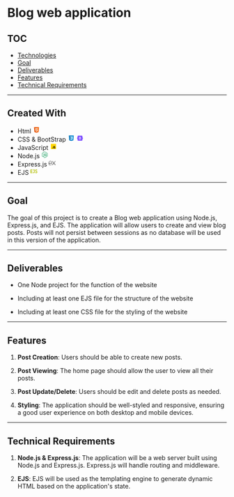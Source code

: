 # Blog web application

## TOC

- [Technologies](#created-with)
- [Goal](#goal)
- [Deliverables](#deliverables)
- [Features](#features)
- [Technical Requirements](#technical-requirements)

---

## Created With

- Html <svg xmlns="http://www.w3.org/2000/svg" x="0px" y="0px" width="16" height="16" viewBox="0 0 48 48">
  <path fill="#E65100" d="M41,5H7l3,34l14,4l14-4L41,5L41,5z"></path><path fill="#FF6D00" d="M24 8L24 39.9 35.2 36.7 37.7 8z"></path><path fill="#FFF" d="M24,25v-4h8.6l-0.7,11.5L24,35.1v-4.2l4.1-1.4l0.3-4.5H24z M32.9,17l0.3-4H24v4H32.9z"></path><path fill="#EEE" d="M24,30.9v4.2l-7.9-2.6L15.7,27h4l0.2,2.5L24,30.9z M19.1,17H24v-4h-9.1l0.7,12H24v-4h-4.6L19.1,17z"></path>
  </svg>
- CSS & BootStrap <svg xmlns="http://www.w3.org/2000/svg" x="0px" y="0px" width="16" height="16" viewBox="0 0 48 48">
  <path fill="#0277BD" d="M41,5H7l3,34l14,4l14-4L41,5L41,5z"></path><path fill="#039BE5" d="M24 8L24 39.9 35.2 36.7 37.7 8z"></path><path fill="#FFF" d="M33.1 13L24 13 24 17 28.9 17 28.6 21 24 21 24 25 28.4 25 28.1 29.5 24 30.9 24 35.1 31.9 32.5 32.6 21 32.6 21z"></path><path fill="#EEE" d="M24,13v4h-8.9l-0.3-4H24z M19.4,21l0.2,4H24v-4H19.4z M19.8,27h-4l0.3,5.5l7.9,2.6v-4.2l-4.1-1.4L19.8,27z"></path>
  </svg> <svg xmlns="http://www.w3.org/2000/svg" x="0px" y="0px" width="16" height="16" viewBox="0 0 48 48">
  <path fill="#7c4dff" d="M7.373,11.443C7.293,9.132,9.094,7,11.529,7h24.946c2.435,0,4.236,2.132,4.155,4.443	c-0.077,2.221,0.023,5.097,0.747,7.443c0.726,2.353,1.951,3.84,3.957,4.031v2.167c-2.006,0.191-3.23,1.678-3.957,4.031	c-0.724,2.345-0.824,5.222-0.747,7.443C40.71,38.868,38.909,41,36.475,41H11.529c-2.434,0-4.236-2.132-4.155-4.443	c0.077-2.221-0.023-5.097-0.747-7.443c-0.726-2.353-1.954-3.84-3.96-4.031v-2.167c2.006-0.191,3.233-1.678,3.96-4.031	C7.35,16.54,7.451,13.664,7.373,11.443z"></path><path fill="#fff" d="M27.073,23.464v-0.028c1.853-0.32,3.299-2.057,3.299-3.97c0-1.352-0.52-2.498-1.504-3.312	c-0.981-0.812-2.357-1.241-3.981-1.241H17.45V33.08h7.475c1.942,0,3.555-0.474,4.663-1.372c1.109-0.899,1.696-2.207,1.696-3.783	C31.283,25.544,29.593,23.756,27.073,23.464z M23.59,22.608h-3.181V17.29h3.784c2.076,0,3.219,0.911,3.219,2.565	C27.413,21.63,26.055,22.608,23.59,22.608z M20.409,24.834h3.759c2.716,0,4.092,0.981,4.092,2.916c0,1.932-1.357,2.953-3.925,2.953	h-3.926V24.834z"></path>
  </svg>
- JavaScript <svg xmlns="http://www.w3.org/2000/svg" x="0px" y="0px" width="16" height="16" viewBox="0 0 48 48">
  <path fill="#ffd600" d="M6,42V6h36v36H6z"></path><path fill="none" stroke="#000001" stroke-miterlimit="10" stroke-width="3.3" d="M23.783,22.352v9.819 c0,3.764-4.38,4.022-6.283,0.802"></path><path fill="none" stroke="#000001" stroke-miterlimit="10" stroke-width="3.3" d="M34.69,25.343 c-1.739-2.727-5.674-2.345-5.84,0.558c-0.214,3.757,6.768,2.938,6.247,7.107c-0.365,2.92-4.874,3.858-7.193-0.065"></path>
  </svg>
- Node.js <svg xmlns="http://www.w3.org/2000/svg" x="0px" y="0px" width="16" height="16" viewBox="0 0 48 48">
  <path fill="#21a366" d="M24.007,45.419c-0.574,0-1.143-0.15-1.646-0.44l-5.24-3.103c-0.783-0.438-0.401-0.593-0.143-0.682	c1.044-0.365,1.255-0.448,2.369-1.081c0.117-0.067,0.27-0.043,0.39,0.028l4.026,2.389c0.145,0.079,0.352,0.079,0.486,0l15.697-9.061	c0.145-0.083,0.24-0.251,0.24-0.424V14.932c0-0.181-0.094-0.342-0.243-0.432L24.253,5.446c-0.145-0.086-0.338-0.086-0.483,0	L8.082,14.499c-0.152,0.086-0.249,0.255-0.249,0.428v18.114c0,0.173,0.094,0.338,0.244,0.42l4.299,2.483	c2.334,1.167,3.76-0.208,3.76-1.591V16.476c0-0.255,0.2-0.452,0.456-0.452h1.988c0.248,0,0.452,0.196,0.452,0.452v17.886	c0,3.112-1.697,4.9-4.648,4.9c-0.908,0-1.623,0-3.619-0.982l-4.118-2.373C5.629,35.317,5,34.216,5,33.042V14.928	c0-1.179,0.629-2.279,1.646-2.861L22.36,3.002c0.994-0.562,2.314-0.562,3.301,0l15.694,9.069C42.367,12.656,43,13.753,43,14.932	v18.114c0,1.175-0.633,2.271-1.646,2.861L25.66,44.971c-0.503,0.291-1.073,0.44-1.654,0.44"></path><path fill="#21a366" d="M28.856,32.937c-6.868,0-8.308-3.153-8.308-5.797c0-0.251,0.203-0.452,0.455-0.452h2.028	c0.224,0,0.413,0.163,0.448,0.384c0.306,2.066,1.218,3.108,5.371,3.108c3.308,0,4.715-0.747,4.715-2.502	c0-1.01-0.401-1.76-5.54-2.263c-4.299-0.424-6.955-1.371-6.955-4.809c0-3.167,2.672-5.053,7.147-5.053	c5.026,0,7.517,1.745,7.831,5.493c0.012,0.13-0.035,0.255-0.122,0.35c-0.086,0.09-0.208,0.145-0.334,0.145h-2.039	c-0.212,0-0.397-0.149-0.44-0.354c-0.491-2.173-1.678-2.868-4.904-2.868c-3.611,0-4.031,1.257-4.031,2.2	c0,1.143,0.495,1.477,5.367,2.122c4.825,0.64,7.116,1.544,7.116,4.935c0,3.418-2.853,5.379-7.827,5.379"></path>
  </svg>
- Express.js <svg xmlns="http://www.w3.org/2000/svg" x="0px" y="0px" width="16" height="16" viewBox="0 0 50 50">
  <path d="M49.729 11h-.85c-1.051 0-2.041.49-2.68 1.324l-8.7 11.377-8.7-11.377C28.162 11.49 27.171 11 26.121 11h-.85l10.971 14.346L25.036 40h.85c1.051 0 2.041-.49 2.679-1.324L37.5 26.992l8.935 11.684C47.073 39.51 48.063 40 49.114 40h.85L38.758 25.346 49.729 11zM21.289 34.242c-2.554 3.881-7.582 5.87-12.389 4.116C4.671 36.815 2 32.611 2 28.109L2 27h12v0h11l0-4.134c0-6.505-4.818-12.2-11.295-12.809C6.273 9.358 0 15.21 0 22.5l0 5.573c0 5.371 3.215 10.364 8.269 12.183 6.603 2.376 13.548-1.17 15.896-7.256 0 0 0 0 0 0h-.638C22.616 33 21.789 33.481 21.289 34.242zM2 22.5C2 16.71 6.71 12 12.5 12S23 16.71 23 22.5V25H2V22.5z"></path>
  </svg>
- EJS <svg xmlns="http://www.w3.org/2000/svg" x="0px" y="0px" width="16" height="16" viewBox="0 0 48 48">
  <path fill="#c0ca33" d="M34.868,28.641c0.73,0.675,1.409,1.362,2.151,1.974c1.007,0.832,2.125,1.469,3.471,1.568 c0.84,0.062,1.631-0.066,2.246-0.709c1.155-1.207,0.779-3.317-0.778-4.072c-0.955-0.463-1.975-0.795-2.975-1.163 c-1.596-0.587-3.121-1.287-4.309-2.555c-0.531-0.567-0.893-1.236-1.108-1.976c-0.615-2.118-0.692-4.257-0.017-6.366 c0.766-2.396,2.46-3.849,4.892-4.412c2.043-0.472,3.998-0.09,5.874,0.778c1.137,0.526,2.132,1.252,3.015,2.14 c0.186,0.187,0.224,0.333,0.093,0.574c-0.661,1.212-1.305,2.434-1.955,3.652c-0.033,0.061-0.076,0.117-0.134,0.206 c-0.245-0.215-0.473-0.423-0.711-0.621c-1.338-1.114-2.816-1.888-4.613-1.876c-1.188,0.008-1.994,0.623-2.271,1.731 c-0.298,1.195,0.14,2.253,1.15,2.814c1.119,0.621,2.343,0.969,3.539,1.393c1.719,0.609,3.246,1.507,4.317,3.032 c0.714,1.017,1.004,2.188,1.126,3.405c0.146,1.458,0.089,2.899-0.369,4.309c-0.916,2.82-3.292,4.638-6.264,4.79 c-2.574,0.132-4.824-0.699-6.782-2.324c-0.731-0.607-1.372-1.322-2.042-2c-0.066-0.067-0.101-0.255-0.056-0.329 c0.81-1.313,1.635-2.618,2.458-3.923C34.832,28.66,34.862,28.646,34.868,28.641z"></path><polygon fill="#c0ca33" points="14.274,16.462 14.274,11.34 0.009,11.34 0.009,36.896 14.274,36.896 14.274,31.774 5.16,31.774 5.16,26.821 13.226,26.821 13.226,21.698 5.16,21.698 5.16,16.462"></polygon><path fill="#c0ca33" d="M29.613,11.34H19.34v5.038h5.208v13.005c0.085,2.08-1.047,2.533-1.047,2.533	c-2.377,0.792-4.346-2.343-4.346-2.343l-2.39,4.211c3.566,3.934,7.443,3.311,7.443,3.311c5.377-0.113,5.377-7.712,5.377-7.712	L29.613,11.34z"></path>
  </svg>

---

## Goal

The goal of this project is to create a Blog web application using Node.js, Express.js, and EJS. The application will allow users to create and view blog posts. Posts will not persist between sessions as no database will be used in this version of the application.

---

## Deliverables

- One Node project for the function of the website

- Including at least one EJS file for the structure of the website

- Including at least one CSS file for the styling of the website

---

## Features

1. **Post Creation**: Users should be able to create new posts.

2. **Post Viewing**: The home page should allow the user to view all their posts.

3. **Post Update/Delete**: Users should be edit and delete posts as needed.

4. **Styling**: The application should be well-styled and responsive, ensuring a good user experience on both desktop and mobile devices.

---

## Technical Requirements

1. **Node.js & Express.js**: The application will be a web server built using Node.js and Express.js. Express.js will handle routing and middleware.

2. **EJS**: EJS will be used as the templating engine to generate dynamic HTML based on the application's state.
